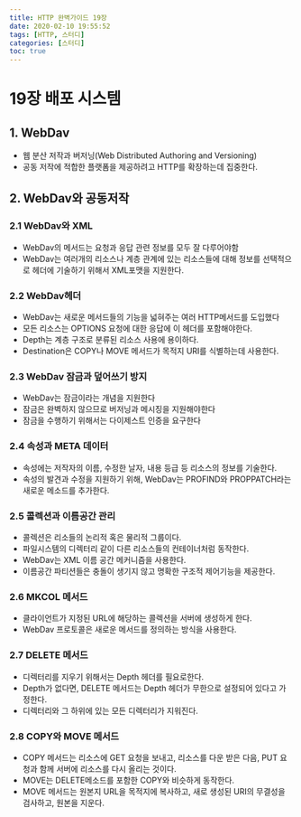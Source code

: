 ```yaml
---
title: HTTP 완벽가이드 19장
date: 2020-02-10 19:55:52
tags: [HTTP, 스터디]
categories: [스터디]
toc: true
---
```

# 19장 배포 시스템

## 1. WebDav

- 웹 분산 저작과 버저닝(Web Distributed Authoring and Versioning)
- 공동 저작에 적합한 플랫폼을 제공하려고 HTTP를 확장하는데 집중한다.

## 2. WebDav와 공동저작

### 2.1 WebDav와 XML

- WebDav의 메서드는 요청과 응답 관련 정보를 모두 잘 다루어야함
- WebDav는 여러개의 리소스나 계층 관계에 있는 리소스들에 대해 정보를 선택적으로 헤더에 기술하기 위해서 XML포맷을 지원한다.

### 2.2 WebDav헤더

- WebDav는 새로운 메서드들의 기능을 넓혀주는 여러 HTTP메서드를 도입했다
- 모든 리소스는 OPTIONS 요청에 대한 응답에 이 헤더를 포함해야한다.
- Depth는 계층 구조로 분류된 리소스 사용에 용이하다.
- Destination은 COPY나 MOVE 메서드가 목적지 URI를 식별하는데 사용한다.

### 2.3 WebDav 잠금과 덮어쓰기 방지

- WebDav는 잠금이라는 개념을 지원한다
- 잠금은 완벽하지 않으므로 버저닝과 메시징을 지원해야한다
- 잠금을 수행하기 위해서는 다이제스트 인증을 요구한다

### 2.4 속성과 META 데이터

- 속성에는 저작자의 이름, 수정한 날자, 내용 등급 등 리소스의 정보를 기술한다.
- 속성의 발견과 수정을 지원하기 위해, WebDav는 PROFIND와 PROPPATCH라는 새로운 메소드를 추가한다.

### 2.5 콜렉션과 이름공간 관리

- 콜렉션은 리소들의 논리적 혹은 물리적 그룹이다.
- 파일시스템의 디렉터리 같이 다른 리소스들의 컨테이너처럼 동작한다.
- WebDav는 XML 이름 공간 메커니즘을 사용한다.
- 이름공간 파티션들은 충돌이 생기지 않고 명확한 구조적 제어기능을 제공한다.

### 2.6 MKCOL 메서드

- 클라이언트가 지정된 URL에 해당하는 콜렉션을 서버에 생성하게 한다.
- WebDav 프로토콜은 새로운 메서드를 정의하는 방식을 사용한다.

### 2.7 DELETE 메서드

- 디렉터리를 지우기 위해서는 Depth 헤더를 필요로한다.
- Depth가 없다면, DELETE 메서드는 Depth 헤더가 무한으로 설정되어 있다고 가정한다.
- 디렉터리와 그 하위에 있는 모든 디렉터리가 지워진다.

### 2.8 COPY와 MOVE 메서드

- COPY 메서드는 리소스에 GET 요청을 보내고, 리소스를 다운 받은 다음, PUT 요청과 함께 서버에 리소스를 다시 올리는 것이다.
- MOVE는 DELETE메소드를 포함한 COPY와 비슷하게 동작한다.
- MOVE 메서드는 원본지 URL을 목적지에 복사하고, 새로 생성된 URI의 무결성을 검사하고, 원본을 지운다.